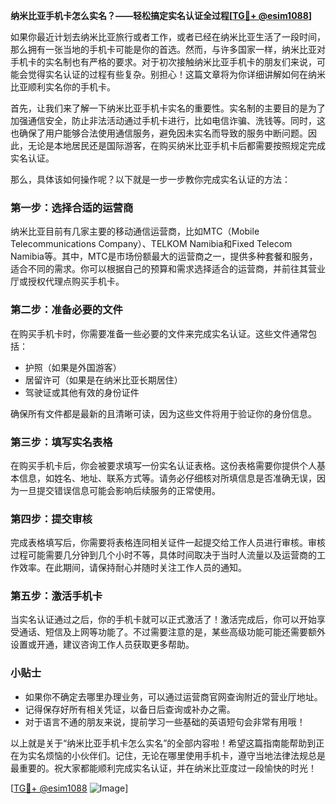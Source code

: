 **纳米比亚手机卡怎么实名？——轻松搞定实名认证全过程[[TG💪+ @esim1088](https://t.me/s/esim1088)]**

如果你最近计划去纳米比亚旅行或者工作，或者已经在纳米比亚生活了一段时间，那么拥有一张当地的手机卡可能是你的首选。然而，与许多国家一样，纳米比亚对手机卡的实名制也有严格的要求。对于初次接触纳米比亚手机卡的朋友们来说，可能会觉得实名认证的过程有些复杂。别担心！这篇文章将为你详细讲解如何在纳米比亚顺利实名你的手机卡。

首先，让我们来了解一下纳米比亚手机卡实名的重要性。实名制的主要目的是为了加强通信安全，防止非法活动通过手机卡进行，比如电信诈骗、洗钱等。同时，这也确保了用户能够合法使用通信服务，避免因未实名而导致的服务中断问题。因此，无论是本地居民还是国际游客，在购买纳米比亚手机卡后都需要按照规定完成实名认证。

那么，具体该如何操作呢？以下就是一步一步教你完成实名认证的方法：

### 第一步：选择合适的运营商
纳米比亚目前有几家主要的移动通信运营商，比如MTC（Mobile Telecommunications Company）、TELKOM Namibia和Fixed Telecom Namibia等。其中，MTC是市场份额最大的运营商之一，提供多种套餐和服务，适合不同的需求。你可以根据自己的预算和需求选择适合的运营商，并前往其营业厅或授权代理点购买手机卡。

### 第二步：准备必要的文件
在购买手机卡时，你需要准备一些必要的文件来完成实名认证。这些文件通常包括：
- 护照（如果是外国游客）
- 居留许可（如果是在纳米比亚长期居住）
- 驾驶证或其他有效的身份证件

确保所有文件都是最新的且清晰可读，因为这些文件将用于验证你的身份信息。

### 第三步：填写实名表格
在购买手机卡后，你会被要求填写一份实名认证表格。这份表格需要你提供个人基本信息，如姓名、地址、联系方式等。请务必仔细核对所填信息是否准确无误，因为一旦提交错误信息可能会影响后续服务的正常使用。

### 第四步：提交审核
完成表格填写后，你需要将表格连同相关证件一起提交给工作人员进行审核。审核过程可能需要几分钟到几个小时不等，具体时间取决于当时人流量以及运营商的工作效率。在此期间，请保持耐心并随时关注工作人员的通知。

### 第五步：激活手机卡
当实名认证通过之后，你的手机卡就可以正式激活了！激活完成后，你可以开始享受通话、短信及上网等功能了。不过需要注意的是，某些高级功能可能还需要额外设置或开通，建议咨询工作人员获取更多帮助。

### 小贴士
- 如果你不确定去哪里办理业务，可以通过运营商官网查询附近的营业厅地址。
- 记得保存好所有相关凭证，以备日后查询或补办之需。
- 对于语言不通的朋友来说，提前学习一些基础的英语短句会非常有用哦！

以上就是关于“纳米比亚手机卡怎么实名”的全部内容啦！希望这篇指南能帮助到正在为实名烦恼的小伙伴们。记住，无论在哪里使用手机卡，遵守当地法律法规总是最重要的。祝大家都能顺利完成实名认证，并在纳米比亚度过一段愉快的时光！

[[TG💪+ @esim1088](https://t.me/s/esim1088) ![Image](https://i.postimg.cc/4NQfJmqS/Snipaste-2025-05-13-00-14-12.png)]